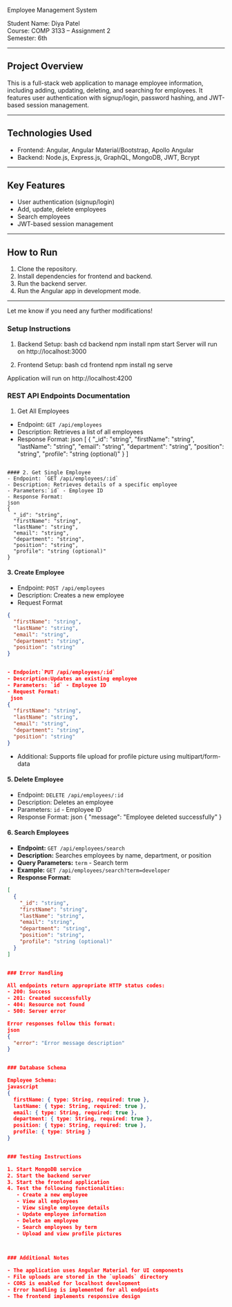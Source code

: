  Employee Management System

Student Name: Diya Patel  
Course: COMP 3133 – Assignment 2  
Semester: 6th

---

## Project Overview

This is a full-stack web application to manage employee information, including adding, updating, deleting, and searching for employees. It features user authentication with signup/login, password hashing, and JWT-based session management.

---

## Technologies Used

- Frontend: Angular, Angular Material/Bootstrap, Apollo Angular
- Backend: Node.js, Express.js, GraphQL, MongoDB, JWT, Bcrypt

---

## Key Features

- User authentication (signup/login)
- Add, update, delete employees
- Search employees
- JWT-based session management

---

## How to Run

1. Clone the repository.
2. Install dependencies for frontend and backend.
3. Run the backend server.
4. Run the Angular app in development mode.

---


Let me know if you need any further modifications!

### Setup Instructions

1. Backend Setup:
bash
cd backend
npm install
npm start
Server will run on http://localhost:3000

2. Frontend Setup:
bash
cd frontend
npm install
ng serve

Application will run on http://localhost:4200

### REST API Endpoints Documentation

 1. Get All Employees
- Endpoint: `GET /api/employees`
- Description: Retrieves a list of all employees
- Response Format:
json
[
  {
    "_id": "string",
    "firstName": "string",
    "lastName": "string",
    "email": "string",
    "department": "string",
    "position": "string",
    "profile": "string (optional)"
  }
]
```

#### 2. Get Single Employee
- Endpoint: `GET /api/employees/:id`
- Description: Retrieves details of a specific employee
- Parameters:`id` - Employee ID
- Response Format:
json
{
  "_id": "string",
  "firstName": "string",
  "lastName": "string",
  "email": "string",
  "department": "string",
  "position": "string",
  "profile": "string (optional)"
}
```

#### 3. Create Employee
- Endpoint: `POST /api/employees`
- Description: Creates a new employee
- Request Format
```json
{
  "firstName": "string",
  "lastName": "string",
  "email": "string",
  "department": "string",
  "position": "string"
}


- Endpoint:`PUT /api/employees/:id`
- Description:Updates an existing employee
- Parameters: `id` - Employee ID
- Request Format:
 json
{
  "firstName": "string",
  "lastName": "string",
  "email": "string",
  "department": "string",
  "position": "string"
}
```
- Additional: Supports file upload for profile picture using multipart/form-data

#### 5. Delete Employee
- Endpoint: `DELETE /api/employees/:id`
- Description: Deletes an employee
- Parameters: `id` - Employee ID
- Response Format:
  json
{
  "message": "Employee deleted successfully"
}


#### 6. Search Employees
- **Endpoint:** `GET /api/employees/search`
- **Description:** Searches employees by name, department, or position
- **Query Parameters:** `term` - Search term
- **Example:** `GET /api/employees/search?term=developer`
- **Response Format:**
```json
[
  {
    "_id": "string",
    "firstName": "string",
    "lastName": "string",
    "email": "string",
    "department": "string",
    "position": "string",
    "profile": "string (optional)"
  }
]


### Error Handling

All endpoints return appropriate HTTP status codes:
- 200: Success
- 201: Created successfully
- 404: Resource not found
- 500: Server error

Error responses follow this format:
json
{
  "error": "Error message description"
}


### Database Schema

Employee Schema:
javascript
{
  firstName: { type: String, required: true },
  lastName: { type: String, required: true },
  email: { type: String, required: true },
  department: { type: String, required: true },
  position: { type: String, required: true },
  profile: { type: String }
}


### Testing Instructions

1. Start MongoDB service
2. Start the backend server
3. Start the frontend application
4. Test the following functionalities:
   - Create a new employee
   - View all employees
   - View single employee details
   - Update employee information
   - Delete an employee
   - Search employees by term
   - Upload and view profile pictures



### Additional Notes

- The application uses Angular Material for UI components
- File uploads are stored in the `uploads` directory
- CORS is enabled for localhost development
- Error handling is implemented for all endpoints
- The frontend implements responsive design 

